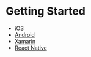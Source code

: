 # Getting Started

* [iOS](ios)
* [Android](android)
* [Xamarin](xamarin)
* [React Native](react-native)

